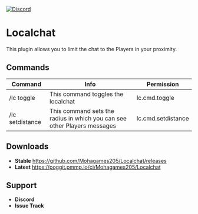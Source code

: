 [![Discord](https://img.shields.io/discord/662272650793713664?logo=discord)](https://discord.gg/aa6ThSM)

# Localchat

This plugin allows you to limit the chat to the Players in your proximity.

## Commands

| Command | Info | Permission |
| --- | --- | --- |
| /lc toggle | This command toggles the localchat | lc.cmd.toggle |
| /lc setdistance <distance> | This command sets the radius in which you can see other Players messages | lc.cmd.setdistance |


## Downloads 
* **Stable** https://github.com/Mohagames205/Localchat/releases
* **Latest** https://poggit.pmmp.io/ci/Mohagames205/Localchat

## Support
* **Discord** 
* **Issue Track**
